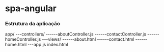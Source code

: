 # spa-angular

### Estrutura da aplicação
app/
---controllers/
------aboutController.js
------contactController.js
------homeController.js
---views/
------about.html
------contact.html
------home.html
---app.js
index.html
